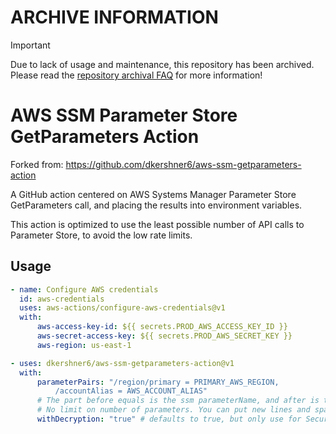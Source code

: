 # ARCHIVE INFORMATION
> [!IMPORTANT]
> Due to lack of usage and maintenance, this repository has been archived.  
> Please read the [repository archival FAQ](https://docs.corp.spoton.sh/developer/undocumented-repositories-archival-faq/) for more information!
# AWS SSM Parameter Store GetParameters Action

Forked from: https://github.com/dkershner6/aws-ssm-getparameters-action

A GitHub action centered on AWS Systems Manager Parameter Store GetParameters call, and placing the results into environment variables.

This action is optimized to use the least possible number of API calls to Parameter Store, to avoid the low rate limits.

## Usage

```yaml
- name: Configure AWS credentials
  id: aws-credentials
  uses: aws-actions/configure-aws-credentials@v1
  with:
      aws-access-key-id: ${{ secrets.PROD_AWS_ACCESS_KEY_ID }}
      aws-secret-access-key: ${{ secrets.PROD_AWS_SECRET_KEY }}
      aws-region: us-east-1

- uses: dkershner6/aws-ssm-getparameters-action@v1
  with:
      parameterPairs: "/region/primary = PRIMARY_AWS_REGION,
          /accountAlias = AWS_ACCOUNT_ALIAS"
      # The part before equals is the ssm parameterName, and after is the ENV Variable name for the workflow.
      # No limit on number of parameters. You can put new lines and spaces in as desired, they get trimmed out.
      withDecryption: "true" # defaults to true, but only use for SecureString parameters
```
